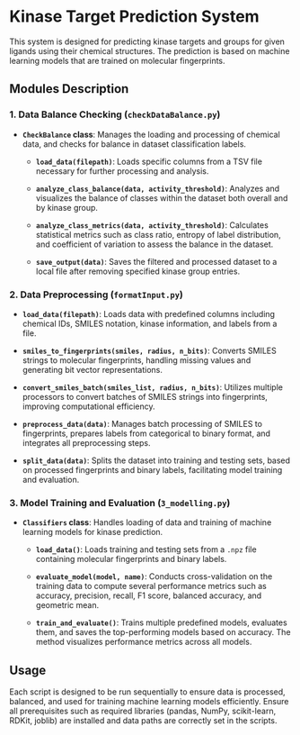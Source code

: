 # Kinase Target Prediction System

This system is designed for predicting kinase targets and groups for given ligands using their chemical structures. The prediction is based on machine learning models that are trained on molecular fingerprints.

## Modules Description

### 1. Data Balance Checking (`checkDataBalance.py`)

- **`CheckBalance` class**: Manages the loading and processing of chemical data, and checks for balance in dataset classification labels.
  
  - **`load_data(filepath)`**: Loads specific columns from a TSV file necessary for further processing and analysis.
  
  - **`analyze_class_balance(data, activity_threshold)`**: Analyzes and visualizes the balance of classes within the dataset both overall and by kinase group.
  
  - **`analyze_class_metrics(data, activity_threshold)`**: Calculates statistical metrics such as class ratio, entropy of label distribution, and coefficient of variation to assess the balance in the dataset.
  
  - **`save_output(data)`**: Saves the filtered and processed dataset to a local file after removing specified kinase group entries.

### 2. Data Preprocessing (`formatInput.py`)

- **`load_data(filepath)`**: Loads data with predefined columns including chemical IDs, SMILES notation, kinase information, and labels from a file.
  
- **`smiles_to_fingerprints(smiles, radius, n_bits)`**: Converts SMILES strings to molecular fingerprints, handling missing values and generating bit vector representations.
  
- **`convert_smiles_batch(smiles_list, radius, n_bits)`**: Utilizes multiple processors to convert batches of SMILES strings into fingerprints, improving computational efficiency.
  
- **`preprocess_data(data)`**: Manages batch processing of SMILES to fingerprints, prepares labels from categorical to binary format, and integrates all preprocessing steps.
  
- **`split_data(data)`**: Splits the dataset into training and testing sets, based on processed fingerprints and binary labels, facilitating model training and evaluation.

### 3. Model Training and Evaluation (`3_modelling.py`)

- **`Classifiers` class**: Handles loading of data and training of machine learning models for kinase prediction.
  
  - **`load_data()`**: Loads training and testing sets from a `.npz` file containing molecular fingerprints and binary labels.
  
  - **`evaluate_model(model, name)`**: Conducts cross-validation on the training data to compute several performance metrics such as accuracy, precision, recall, F1 score, balanced accuracy, and geometric mean.
  
  - **`train_and_evaluate()`**: Trains multiple predefined models, evaluates them, and saves the top-performing models based on accuracy. The method visualizes performance metrics across all models.

## Usage

Each script is designed to be run sequentially to ensure data is processed, balanced, and used for training machine learning models efficiently. Ensure all prerequisites such as required libraries (pandas, NumPy, scikit-learn, RDKit, joblib) are installed and data paths are correctly set in the scripts.
